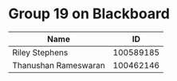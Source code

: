 # Group 19 on Blackboard

| Name                 | ID        |
| ---------------------| ----------|
| Riley Stephens       | 100589185 |
| Thanushan Rameswaran | 100462146 |




